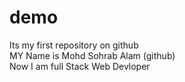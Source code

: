 # demo
Its my first repository on github
<br>
MY Name is Mohd Sohrab Alam (github)
<br>
Now I am full Stack Web Devloper


